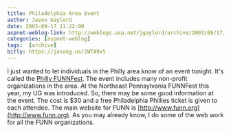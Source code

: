 ```yaml
---
title: Philadelphia Area Event
author: Jason Gaylord
date: 2003-09-17 11:22:00
aspnet-weblog-link: http://weblogs.asp.net/jgaylord/archive/2003/09/17/27946.aspx
categories: [aspnet-weblog]
tags:  [archive]
bitly: https://jasong.us/2WTA9x5
---
```


I just wanted to let individuals in the Philly area know of an event tonight. It's called the [Philly FUNNFest](http://philly.funn.org). The event includes many non-profit organizations in the area. At the Northeast Pennsylvania FUNNFest this year, my UG was introduced. So, there may be some good information at the event. The cost is $30 and a free Philadelphia Phillies ticket is given to each attendee. The main website for FUNN is [http://www.funn.org](http://www.funn.org). As you may already know, I do some of the web work for all the FUNN organizations.